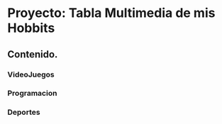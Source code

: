 # Proyecto: Tabla Multimedia de mis Hobbits
## Contenido.
### VideoJuegos
### Programacion
### Deportes

